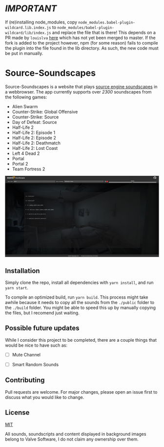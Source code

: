 # *IMPORTANT*

If (re)installing node_modules, copy `node_modules.babel-plugin-wildcard.lib.index.js` to `node_modules/babel-plugin-wildcard/lib/index.js` and replace the file that is there!
This depends on a PR made by `louislva` [here](https://github.com/vihanb/babel-plugin-wildcard/pull/33) which has not yet been merged to master. If the fork is added to the project however, npm (for some reason) fails to compile the plugin into the file found in the lib directory. As such, the new code must be put in manually.


# Source-Soundscapes

Source-Soundscapes is a website that plays [source engine soundscapes](https://developer.valvesoftware.com/wiki/Soundscape) in a webbrowser. The app currently supports over *2300* soundscapes from the following games:
- Alien Swarm
- Counter-Strike: Global Offensive
- Counter-Strike: Source
- Day of Defeat: Source
- Half-Life 2
- Half-Life 2: Episode 1
- Half-Life 2: Episode 2
- Half-Life 2: Deathmatch
- Half-Life 2: Lost Coast
- Left 4 Dead 2
- Portal
- Portal 2
- Team Fortress 2

![Screenshot from v1.0.0](./demo.jpg "Screenshot from v1.0.0")

## Installation

Simply clone the repo, install all dependencies with `yarn install`, and run `yarn start`.

To compile an optimized build, run `yarn build`. This process might take awhile because it needs to copy all the sounds from the `./public` folder to the `./build` folder. You might be able to speed this up by manually copying the files, but I recomend just waiting.

## Possible future updates

While I consider this project to be completed, there are a couple things that would be nice to have such as:

- [ ] Mute Channel
- [ ] Smart Random Sounds




## Contributing
Pull requests are welcome. For major changes, please open an issue first to discuss what you would like to change.

## License
[MIT](https://choosealicense.com/licenses/mit/)


All sounds, soundscripts and content displayed in background images belong to Valve Software, I do not claim any ownership over them.